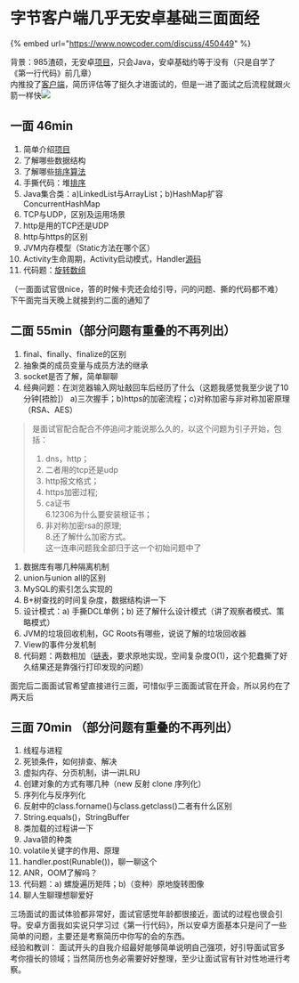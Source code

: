 # 字节客户端几乎无安卓基础三面面经

{% embed url="https://www.nowcoder.com/discuss/450449" %}

背景：985渣硕，无安卓[项目](/jump/super-jump/word?word=%E9%A1%B9%E7%9B%AE)，只会Java，安卓基础约等于没有（只是自学了《第一行代码》前几章）  
 内推投了[客户端](/jump/super-jump/word?word=%E5%AE%A2%E6%88%B7%E7%AB%AF)，简历评估等了挺久才进面试的，但是一进了面试之后流程就跟火箭一样快![](https://uploadfiles.nowcoder.com/images/20191018/468200_1571394935765_09DD8C2662B96CE14928333F055C5580)  
 

## 一面 46min

1.  简单介绍[项目](/jump/super-jump/word?word=%E9%A1%B9%E7%9B%AE)
2.  了解哪些数据结构
3.  了解哪些[排序](/jump/super-jump/word?word=%E6%8E%92%E5%BA%8F)[算法](/jump/super-jump/word?word=%E7%AE%97%E6%B3%95)
4.  手撕代码：堆[排序](/jump/super-jump/word?word=%E6%8E%92%E5%BA%8F)
5.  Java集合类：a\)LinkedList与ArrayList；b\)HashMap扩容 ConcurrentHashMap
6.  TCP与UDP，区别及运用场景
7.  http是用的TCP还是UDP
8.  http与https的区别
9.  JVM内存模型（Static方法在哪个区）
10.  Activity生命周期，Activity启动模式，Handler[源码](/jump/super-jump/word?word=%E6%BA%90%E7%A0%81)
11.  代码题：[旋转数组](/jump/super-jump/word?word=%E6%97%8B%E8%BD%AC%E6%95%B0%E7%BB%84)

 （一面面试官很nice，答的时候卡壳还会给引导，问的问题、撕的代码都不难）  
 下午面完当天晚上就接到约二面的通知了 

## 二面 55min（部分问题有重叠的不再列出）

1.  final、finally、finalize的区别
2.  抽象类的成员变量与成员方法的继承
3.  socket是否了解，简单聊聊
4.  经典问题：在浏览器输入网址敲回车后经历了什么（这题我感觉我至少说了10分钟\[捂脸\]） a\)三次握手；b\)https的加密流程；c\)对称加密与非对称加密原理（RSA、AES）

> 是面试官配合配合不停追问才能说那么久的，以这个问题为引子开始，包括：  
> 1. dns，http；  
> 2. 二者用的tcp还是udp  
> 3. http报文格式；  
> 4. https加密过程;  
> 5. ca证书  
> 6.12306为什么要安装根证书；  
> 7. 非对称加密rsa的原理;  
> 8.还了解什么加密方式。  
> 这一连串问题我全部归于这一个初始问题中了

1.  数据库有哪几种隔离机制
2.  union与union all的区别
3.  MySQL的索引怎么实现的
4.  B+树查找的时间复杂度，数据结构讲一下
5.  设计模式：a\) 手撕DCL单例；b\) 还了解什么设计模式（讲了观察者模式、策略模式）
6.  JVM的垃圾回收机制，GC Roots有哪些，说说了解的垃圾回收器
7.  View的事件分发机制
8.  代码题：两数相加（[链表](/jump/super-jump/word?word=%E9%93%BE%E8%A1%A8)，要求原地实现，空间复杂度O\(1\)，这个犯蠢撕了好久结果还是靠强行打印发现的问题）

  
 面完后二面面试官希望直接进行三面，可惜似乎三面面试官在开会，所以另约在了两天后 

## 三面 70min （部分问题有重叠的不再列出）

1.  线程与进程
2.  死锁条件，如何排查、解决
3.  虚拟内存、分页机制，讲一讲LRU
4.  创建对象的方式有哪几种（new 反射 clone 序列化）
5.  序列化与反序列化
6.  反射中的class.forname\(\)与class.getclass\(\)二者有什么区别
7.  String.equals\(\)，StringBuffer
8.  类加载的过程讲一下
9.  Java锁的种类
10.  volatile关键字的作用、原理
11.  handler.post\(Runable\(\)\)，聊一聊这个
12.  ANR，OOM了解吗？
13.  代码题：a\) 螺旋遍历矩阵；b\)（变种）原地旋转图像
14.  聊人生聊理想聊爱好

  
 三场面试的面试体验都非常好，面试官感觉年龄都很接近，面试的过程也很会引导。安卓方面我如实说只学习过《第一行代码》，所以安卓方面基本只是问了一些简单的问题，主要还是考察简历中你写的会的东西。  
 经验和教训： 面试开头的自我介绍最好能够简单说明自己强项，好引导面试官多考你擅长的领域；当然简历也务必需要好好整理，至少让面试官有针对性地进行考察。

